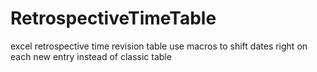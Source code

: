 # RetrospectiveTimeTable
excel retrospective time revision table use macros to shift dates right on each new entry instead of classic table

